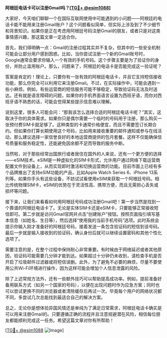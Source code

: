 **阿根廷电话卡可以注册Gmail吗？[[TG💪+ @esim1088](https://t.me/s/esim1088)]**

大家好，今天咱们聊聊一个在国际互联网使用中可能遇到的小问题——阿根廷的电话卡能不能用来注册Gmail账户？这个问题看似简单，但实际上涉及到了不少细节和背景知识。如果你是正在考虑用阿根廷号码注册Gmail的朋友，或者只是对这类事情感兴趣，那这篇文章一定适合你。

首先，我们得明确一点：Gmail的注册过程其实并不复杂，但其中的一些安全机制可能会让部分用户感到困惑。比如，当你尝试注册一个新的Gmail账号时，Google通常会要求你输入一个有效的手机号码。这个步骤主要是为了验证你的身份，并防止滥用账户。那么，问题来了，阿根廷的电话卡是否能完成这一验证呢？

答案是肯定的！理论上，只要你有一张有效的阿根廷电话卡，并且它支持短信接收功能，那么你完全可以利用它来注册Gmail。不过，在实际操作中，可能会遇到一些小麻烦。例如，有些运营商的短信服务可能不够稳定，导致验证码无法及时送达。还有就是语言障碍的问题，如果你的手机界面语言设置为西班牙语，而你对西班牙语不熟悉的话，可能会觉得某些提示信息难以理解。

说到这里，很多人可能会问：“那我该怎么选择合适的阿根廷电话卡呢？”其实，这取决于你的具体需求。如果你只是偶尔需要一个临时的号码用于注册，那么购买一张预付费SIM卡就足够了。这种类型的卡通常价格便宜，而且不需要签订长期合约。但如果你打算长期使用这个号码，比如用来接收重要的邮件通知或参与在线活动，那么建议选择一家信誉良好的本地运营商提供的包月套餐。这样不仅能确保信号质量和服务稳定性，还能避免因余额不足而导致的服务中断。

当然啦，对于那些经常出国旅行或者居住在国外的人来说，还有一个更方便的选择——eSIM技术。eSIM是一种虚拟化的SIM卡形式，允许用户通过网络下载运营商配置文件到设备上，从而实现即时激活和切换运营商的功能。目前市面上已经有多个品牌推出了支持eSIM功能的产品，比如Apple Watch Series 6、iPhone 13系列等。如果你手头有这些设备，不妨试试看使用eSIM来获取一个阿根廷号码。相比传统物理SIM卡，eSIM的优势在于灵活性高、携带方便，而且无需担心丢失或损坏等问题。

接下来，让我们来看看如何用阿根廷号码成功注册Gmail吧！第一步当然是找到一个靠谱的阿根廷电话卡了。无论是实体SIM卡还是eSIM卡，只要能够正常接收短信即可。第二步就是访问Gmail官网并点击“创建账户”按钮。按照页面指引填写基本信息（如姓名、生日等），然后选择“使用我的当前手机号码”选项。此时系统会提示你输入刚才准备好的阿根廷号码，接着发送一条包含验证码的短信到该号码。最后一步就是输入接收到的验证码，确认身份后就可以继续设置密码和其他个性化选项了。

需要注意的是，在整个过程中保持耐心非常重要。有时候由于网络延迟或者其他原因，验证码可能需要几分钟才能到达。如果超过十分钟仍未收到，请检查手机是否开启了垃圾邮件过滤器或将短信误删。此外，为了避免不必要的麻烦，尽量不要使用公共Wi-Fi环境进行操作，因为这样可能会增加个人信息泄露的风险。

除了上述常规方法外，还有一些额外技巧可以帮助提高成功率。例如，提前准备好备用联系方式（如另一个国家的号码），以便在出现问题时作为应急方案；同时也可以尝试更换不同的浏览器或者清除缓存后再试一次。毕竟每个用户的网络状况都不同，多尝试几次总能找到最适合自己的解决方案。

总之，无论你是想体验异国风情还是单纯为了满足日常需求，阿根廷电话卡确实是可以用来注册Gmail的。只要遵循正确的流程并且注意规避潜在风险，相信每位朋友都能顺利完成这一任务。希望这篇文章对你有所帮助！

[[TG💪+ @esim1088](https://t.me/s/esim1088) ![Image](https://i.postimg.cc/4NQfJmqS/Snipaste-2025-05-13-00-14-12.png)]